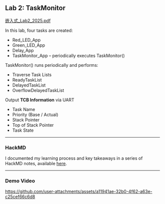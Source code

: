 ## Lab 2: TaskMonitor
[嵌入式_Lab2_2025.pdf](https://github.com/user-attachments/files/21773617/_Lab2_2025.pdf)

In this lab, four tasks are created:
* Red_LED_App
* Green_LED_App
* Delay_App
* TaskMonitor_App – periodically executes TaskMonitor()

TaskMonitor() runs periodically and performs:
* Traverse Task Lists
* ReadyTaskList
* DelayedTaskList
* OverflowDelayedTaskList

Output **TCB Information** via UART
* Task Name
* Priority (Base / Actual)
* Stack Pointer
* Top of Stack Pointer
* Task State

---
### HackMD
I documented my learning process and key takeaways in a series of HackMD notes, available [here](https://hackmd.io/@GDIF3DlmRBa7hCk6nQfzkQ/rysjzVsuex).

---
### Demo Video
https://github.com/user-attachments/assets/a11941ae-32b0-4f62-a63e-c25cef66c6d8
